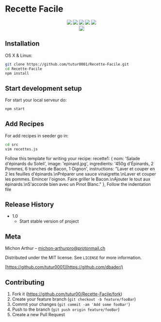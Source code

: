 # Recette Facile
<div align="center">
<img src="https://img.shields.io/badge/react%20-%2320232a.svg?&style=for-the-badge&logo=react&logoColor=%2361DAFB"/>
<img src="https://img.shields.io/badge/node.js%20-%2343853D.svg?&style=for-the-badge&logo=node.js&logoColor=white"/>
<img src="https://img.shields.io/badge/javascript%20-%23323330.svg?&style=for-the-badge&logo=javascript&logoColor=%23F7DF1E"/>
<img src="https://img.shields.io/badge/webpack%20-%238DD6F9.svg?&style=for-the-badge&logo=webpack&logoColor=black" />
<img src="https://img.shields.io/badge/firebase%20-%23039BE5.svg?&style=for-the-badge&logo=firebase"/>
</div>
<div align="center">
<a href="https://badge.fury.io/js/react"><img src="https://badge.fury.io/js/react.svg" alt="npm version" height="18"></a>
</div>


## Installation

OS X & Linux:

```sh
git clone https://github.com/tutur0001/Recette-Facile.git
cd Recette-Facile
npm install 
```




## Start development setup

For start your local serveur do:

```sh
npm start
```

## Add Recipes
For add recipes in seeder go in:
```sh
cd src
vim recettes.js 
```
Follow this template for writing your recipe:
recette1: {
nom: 'Salade d\'épinards du Soleil',
image: 'epinard.jpg',
ingredients: '450g d\'Épinards, 2 Pommes, 6 tranches de Bacon, 1 Oignon',
instructions: "Laver et couper en 2 les feuilles d'épinards.\nPréparer une sauce vinaigrette.\nLaver et couper les pommes. Emincer l'oignon. Faire griller le Bacon.\nAjouter le tout aux épinards.\nS'accorde bien avec un Pinot Blanc."
},
Follow the indentation file


## Release History

* 1.0
    * Start stable version of project


## Meta

Michon Arthur – michon-arthurpro@protonmail.ch

Distributed under the MIT license. See ``LICENSE`` for more information.

[https://github.com/tutur0001](https://github.com/dbader/)

## Contributing

1. Fork it (<https://github.com/tutur00/Recette-Facile/fork>)
2. Create your feature branch (`git checkout -b feature/fooBar`)
3. Commit your changes (`git commit -am 'Add some fooBar'`)
4. Push to the branch (`git push origin feature/fooBar`)
5. Create a new Pull Request

<!--stackedit_data:
eyJoaXN0b3J5IjpbMTE1MTI1MTM2NywyMjI0MTUzMjEsMzE1MD
E4NjIwLC01NTg0MDMzNjgsLTQzMzI3NjU5NCwzNDMyMTA4MjAs
LTczODI1NjQ0OCwtMTAyMTMyMTM0MSwxNTM2NzI3OTQwLDEyND
c2MDYyNjIsLTIwODg3NDY2MTIsLTMzMjQ1NTM2M119
-->
